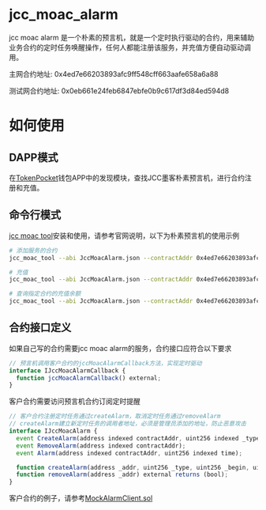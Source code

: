 # jcc_moac_alarm

jcc moac alarm 是一个朴素的预言机，就是一个定时执行驱动的合约，用来辅助业务合约的定时任务唤醒操作，任何人都能注册该服务，并充值方便自动驱动调用。

主网合约地址: 0x4ed7e66203893afc9ff548cff663aafe658a6a88

测试网合约地址: 0x0eb661e24feb6847ebfe0b9c617df3d84ed594d8

# 如何使用
## DAPP模式
在[TokenPocket](https://www.tokenpocket.pro/)钱包APP中的发现模块，查找JCC墨客朴素预言机，进行合约注册和充值。

## 命令行模式

[jcc moac tool](https://github.com/JCCDex/jcc-moac-tool)安装和使用，请参考官网说明，以下为朴素预言机的使用示例

```bash
# 添加服务的合约
jcc_moac_tool --abi JccMoacAlarm.json --contractAddr 0x4ed7e66203893afc9ff548cff663aafe658a6a88 --method "addContract" --parameters '"客户合约地址"' --gas_limit 55000
```

```bash
# 充值
jcc_moac_tool --abi JccMoacAlarm.json --contractAddr 0x4ed7e66203893afc9ff548cff663aafe658a6a88 --method "deposit" --parameters '"待充值的合约"' --amount 10 --gas_limit 85000
```

```bash
# 查询指定合约的充值余额
jcc_moac_tool --abi JccMoacAlarm.json --contractAddr 0x4ed7e66203893afc9ff548cff663aafe658a6a88 --method "balance" --parameters '"待服务的合约地址"'
```

## 合约接口定义

如果自己写的合约需要jcc moac alarm的服务，合约接口应符合以下要求

```javascript
// 预言机调用客户合约的jccMoacAlarmCallback方法，实现定时驱动
interface IJccMoacAlarmCallback {
  function jccMoacAlarmCallback() external;
}
```

客户合约需要访问预言机合约订阅定时提醒

```javascript
// 客户合约注册定时任务通过createAlarm，取消定时任务通过removeAlarm
// createAlarm建立新定时任务的调用者地址，必须是管理员添加的地址，防止恶意攻击
interface IJccMoacAlarm {
  event CreateAlarm(address indexed contractAddr, uint256 indexed _type, uint256 indexed _begin, uint256 _peroid);
  event RemoveAlarm(address indexed contractAddr);
  event Alarm(address indexed contractAddr, uint256 indexed time);

  function createAlarm(address _addr, uint256 _type, uint256 _begin, uint256 _peroid) external returns (bool);
  function removeAlarm(address _addr) external returns (bool);
}
```

客户合约的例子，请参考[MockAlarmClient.sol](https://github.com/JCCDex/jcc_moac_alarm/blob/master/contract/contracts/mock/MockAlarmClient.sol)

